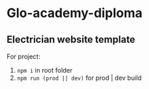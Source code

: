 # Glo-academy-diploma

## Electrician website template

 For project:

 1. `npm i` in root folder
 2. `npm run (prod || dev)` for prod | dev build
